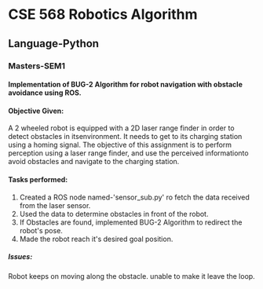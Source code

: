 # CSE 568 Robotics Algorithm 
## Language-Python
### Masters-SEM1

#### Implementation of BUG-2 Algorithm for robot navigation with obstacle avoidance using ROS.
#### Objective Given:
A 2 wheeled robot is equipped with a 2D laser range finder in order to detect obstacles in itsenvironment. It needs to get to its charging station using a homing signal. The objective of this assignment is to perform perception using a laser range finder, and use the perceived informationto avoid obstacles and navigate to the charging station.

#### Tasks performed:
1. Created a ROS node named-'sensor_sub.py' ro fetch the data received from the laser sensor. 
2. Used the data to determine obstacles in front of the robot.
3. If Obstacles are found, implemented BUG-2 Algorithm to redirect the robot's pose.
4. Made the robot reach it's desired goal position.


##### Issues:
Robot keeps on moving along the obstacle. unable to make it leave the loop.

